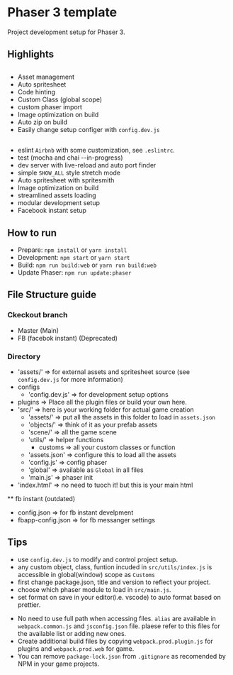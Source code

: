 # Phaser 3 template

Project development setup for Phaser 3.

## Highlights

##

- Asset management
- Auto spritesheet
- Code hinting
- Custom Class (global scope)
- custom phaser import
- Image optimization on build
- Auto zip on build
- Easily change setup configer with `config.dev.js`

##

- eslint `Airbnb` with some customization, see `.eslintrc`.
- test (mocha and chai --in-progress)
- dev server with live-reload and auto port finder
- simple `SHOW_ALL` style stretch mode
- Auto spritesheet with spritesmith
- Image optimization on build
- streamlined assets loading
- modular development setup
- Facebook instant setup

## How to run

- Prepare: `npm install` or `yarn install`
- Development: `npm start` or `yarn start`
- Build: `npm run build:web` or `yarn run build:web`
- Update Phaser: `npm run update:phaser`

## File Structure guide

### Ckeckout branch

- Master (Main)
- FB (facebok instant) (Deprecated)

### Directory

- 'assets/' => for external assets and spritesheet source (see `config.dev.js` for more information)
- configs
  - 'config.dev.js' => for development setup options
- plugins => Place all the plugin files or build your own here.
- 'src/' => here is your working folder for actual game creation
  - 'assets/' => put all the assets in this folder to load in `assets.json`
  - 'objects/' => think of it as your prefab assets
  - 'scene/' => all the game scene
  - 'utils/' => helper functions
    - customs => all your custom classes or function
  - 'assets.json' => configure this to load all the assets
  - 'config.js' => config phaser
  - 'global' => available as `Global` in all files
  - 'main.js' => phaser init
- 'index.html' => no need to tuoch it! but this is your main html

\*\* fb instant (outdated)

- config.json => for fb instant develpment
- fbapp-config.json => for fb messanger settings

## Tips

- use `config.dev.js` to modify and control project setup.
- any custom object, class, funtion incuded in `src/utils/index.js` is accessible in global(window) scope as `Customs`
- first change package.json, title and version to reflect your project.
- choose which phaser module to load in `src/main.js`.
- set format on save in your editor(i.e. vscode) to auto format based on prettier.

* No need to use full path when accessing files. `alias` are available in `webpack.common.js` and `jsconfig.json` file. plaese refer to this files for the available list or adding new ones.
* Create additional build files by copying `webpack.prod.plugin.js` for plugins and `webpack.prod.web` for game.
* You can remove `package-lock.json` from `.gitignore` as recomended by NPM in your game projects.
